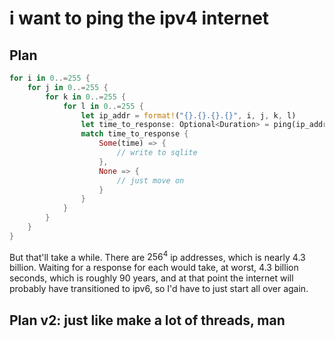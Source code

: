 # i want to ping the ipv4 internet


## Plan

```rust
for i in 0..=255 {
    for j in 0..=255 {
        for k in 0..=255 {
            for l in 0..=255 {
                let ip_addr = format!("{}.{}.{}.{}", i, j, k, l)
                let time_to_response: Optional<Duration> = ping(ip_addr);
                match time_to_response {
                    Some(time) => {
                        // write to sqlite
                    },
                    None => {
                        // just move on
                    }
                }
            }
        }
    }
}
```

But that'll take a while. There are $256^4$ ip addresses, which is nearly 4.3 billion. Waiting for a response for each would take, at worst, 4.3 billion seconds, which is roughly 90 years, and at that point the internet will probably have transitioned to ipv6, so I'd have to just start all over again.

## Plan v2: just like make a lot of threads, man

